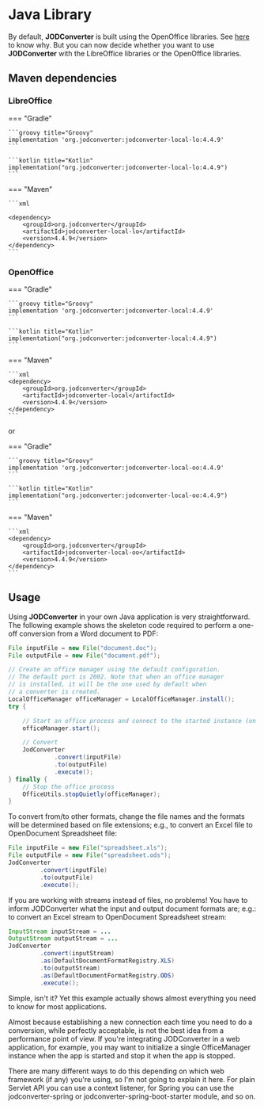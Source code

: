 # Java Library

By default, **JODConverter** is built using the OpenOffice libraries.
See [here](https://github.com/jodconverter/jodconverter/issues/113) to know why. But you can now decide whether
you want to use **JODConverter** with the LibreOffice libraries or the OpenOffice libraries.

## Maven dependencies

### LibreOffice

=== "Gradle"

    ```groovy title="Groovy"
    implementation 'org.jodconverter:jodconverter-local-lo:4.4.9'
    ```
    
    ```kotlin title="Kotlin"
    implementation("org.jodconverter:jodconverter-local-lo:4.4.9")
    ```

=== "Maven"

    ```xml
    
    <dependency>
        <groupId>org.jodconverter</groupId>
        <artifactId>jodconverter-local-lo</artifactId>
        <version>4.4.9</version>
    </dependency>
    ```

### OpenOffice

=== "Gradle"

    ```groovy title="Groovy"
    implementation 'org.jodconverter:jodconverter-local:4.4.9'
    ```

    ```kotlin title="Kotlin"
    implementation("org.jodconverter:jodconverter-local:4.4.9")
    ```

=== "Maven"

    ```xml
    <dependency>
        <groupId>org.jodconverter</groupId>
        <artifactId>jodconverter-local</artifactId>
        <version>4.4.9</version>
    </dependency>
    ```

or

=== "Gradle"

    ```groovy title="Groovy"
    implementation 'org.jodconverter:jodconverter-local-oo:4.4.9'
    ```

    ```kotlin title="Kotlin"
    implementation("org.jodconverter:jodconverter-local-oo:4.4.9")
    ```

=== "Maven"

    ```xml
    <dependency>
        <groupId>org.jodconverter</groupId>
        <artifactId>jodconverter-local-oo</artifactId>
        <version>4.4.9</version>
    </dependency>
    ```

## Usage

Using **JODConverter** in your own Java application is very straightforward. The following example shows the skeleton
code required to perform a one-off conversion from a Word document to PDF:

```java
File inputFile = new File("document.doc");
File outputFile = new File("document.pdf");

// Create an office manager using the default configuration.
// The default port is 2002. Note that when an office manager
// is installed, it will be the one used by default when
// a converter is created.
LocalOfficeManager officeManager = LocalOfficeManager.install(); 
try {

    // Start an office process and connect to the started instance (on port 2002).
    officeManager.start();

    // Convert
    JodConverter
             .convert(inputFile)
             .to(outputFile)
             .execute();
} finally {
    // Stop the office process
    OfficeUtils.stopQuietly(officeManager);
}
```

To convert from/to other formats, change the file names and the formats will be determined based on file
extensions; e.g., to convert an Excel file to OpenDocument Spreadsheet file:

```java
File inputFile = new File("spreadsheet.xls");
File outputFile = new File("spreadsheet.ods");
JodConverter
         .convert(inputFile)
         .to(outputFile)
         .execute();
```

If you are working with streams instead of files, no problems! You have to inform JODConverter what the input
and output document formats are; e.g.: to convert an Excel stream to OpenDocument Spreadsheet stream:

```java
InputStream inputStream = ...
OutputStream outputStream = ...
JodConverter
         .convert(inputStream)
         .as(DefaultDocumentFormatRegistry.XLS)
         .to(outputStream)
         .as(DefaultDocumentFormatRegistry.ODS)
         .execute();
```

Simple, isn't it? Yet this example actually shows almost everything you need to know for most applications.

Almost because establishing a new connection each time you need to do a conversion, while perfectly acceptable, is not
the best idea from a performance point of view. If you're integrating JODConverter in a web application, for example,
you may want to initialize a single OfficeManager instance when the app is started and stop it when the app is stopped.

There are many different ways to do this depending on which web framework (if any) you're using, so I'm not going to
explain it here. For plain Servlet API you can use a context listener, for Spring you can use the jodconverter-spring
or jodconverter-spring-boot-starter module, and so on.
